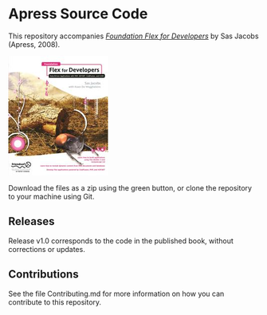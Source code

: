 # Apress Source Code

This repository accompanies [*Foundation Flex for Developers*](http://www.apress.com/9781590598948) by Sas Jacobs (Apress, 2008).

![Cover image](9781590598948.jpg)

Download the files as a zip using the green button, or clone the repository to your machine using Git.

## Releases

Release v1.0 corresponds to the code in the published book, without corrections or updates.

## Contributions

See the file Contributing.md for more information on how you can contribute to this repository.

